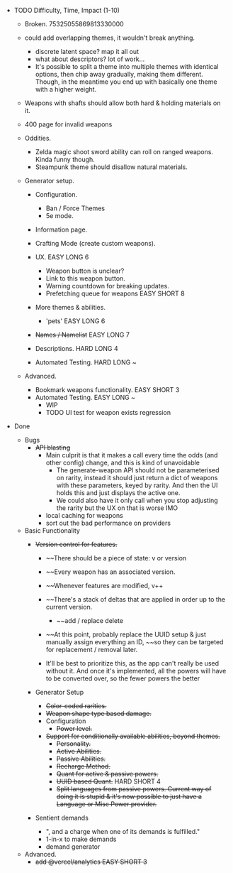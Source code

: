 - TODO                                                  Difficulty, Time, Impact (1-10)

    - Broken.
        75325055869813330000

    - could add overlapping themes, it wouldn't break anything.
        - discrete latent space? map it all out
        - what about descriptors? lot of work...
        - It's possible to split a theme into multiple themes 
          with identical options, then chip away gradually, making them different.
          Though, in the meantime you end up with basically one theme with a higher weight.

    - Weapons with shafts should allow both hard & holding materials on it.

    - 400 page for invalid weapons

    - Oddities.
        - Zelda magic shoot sword ability can roll on ranged weapons. Kinda funny though.
        - Steampunk theme should disallow natural materials.

    - Generator setup.
        - Configuration.
            - Ban / Force Themes
            - 5e mode.

        - Information page.
        - Crafting Mode (create custom weapons).

        - UX.                                           EASY LONG   6
            - Weapon button is unclear?
            - Link to this weapon button.
            - Warning countdown for breaking updates.
            - Prefetching queue for weapons             EASY SHORT  8

        - More themes & abilities.
            - 'pets'                                    EASY LONG   6
        
        - ~~Names / Namelist~~                          EASY LONG   7
        - Descriptions.                                 HARD LONG   4
        - Automated Testing.                            HARD LONG   ~
    - Advanced.
        - Bookmark weapons functionality.               EASY SHORT  3
        - Automated Testing.                            EASY LONG  ~
            - WIP
            - TODO UI test for weapon exists regression

- Done
    - Bugs
        - ~~API blasting~~
            - Main culprit is that it makes a call every time the odds (and other config) change, and this is kind of unavoidable
                - The generate-weapon API should not be parameterised on rarity,
                  instead it should just return a dict of weapons with these parameters, keyed by rarity.
                  And then the UI holds this and just displays the active one.
                - We could also have it only call when you stop adjusting the rarity but the UX on that is worse IMO
            - local caching for weapons
            - sort out the bad performance on providers
    - Basic Functionality
        - ~~Version control for features.~~
            - ~~There should be a piece of state: v or version
            - ~~Every weapon has an associated version.
            - ~~Whenever features are modified, v++
            - ~~There's a stack of deltas that are applied in order up to the current version.
                - ~~add / replace delete
            - ~~At this point, probably replace the UUID setup & just manually assign everything an ID,
              ~~so they can be targeted for replacement / removal later. 
        
            - It'll be best to prioritize this, as the app can't really be used without it.
              And once it's implemented, all the powers will have to be converted over, so the fewer powers the better

        - Generator Setup
            - ~~Color-coded rarities.~~
            - ~~Weapon shape type based damage.~~
            - Configuration
                - ~~Power level.~~
            - ~~Support for conditionally available abilities, beyond themes.~~
                - ~~Personality.~~
                - ~~Active Abilities.~~
                - ~~Passive Abilities.~~
                - ~~Recharge Method.~~
                - ~~Quant for active & passive powers.~~
                - ~~UUID based Quant.~~                         HARD SHORT  4
                - ~~Split languages from passive powers. Current way of doing it is stupid & it's now possible to just have a Language or Misc Power provider.~~
                
        - Sentient demands
            - ", and a charge when one of its demands is fulfilled."
            - 1-in-x to make demands
            - demand generator
    - Advanced.
        - ~~add @vercel/analytics                         EASY SHORT  3~~